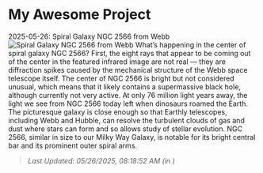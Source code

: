 # My Awesome Project

<!-- APOD Start -->
2025-05-26: Spiral Galaxy NGC 2566 from Webb
![Spiral Galaxy NGC 2566 from Webb](https://apod.nasa.gov/apod/image/2505/NGC2256_Webb_960.jpg)
What’s happening in the center of spiral galaxy NGC 2566? First, the eight rays that appear to be coming out of the center in the featured infrared image are not real — they are diffraction spikes caused by the mechanical structure of the Webb space telescope itself. The center of NGC 2566 is bright but not considered unusual, which means that it likely contains a supermassive black hole, although currently not very active. At only 76 million light years away, the light we see from NGC 2566 today left when dinosaurs roamed the Earth. The picturesque galaxy is close enough so that Earthly telescopes, including Webb and Hubble, can resolve the turbulent clouds of gas and dust where stars can form and so allows study of stellar evolution. NGC 2566, similar in size to our Milky Way Galaxy, is notable for its bright central bar and its prominent outer spiral arms.
> _Last Updated: 05/26/2025, 08:18:52 AM (in )_
<!-- APOD End -->
